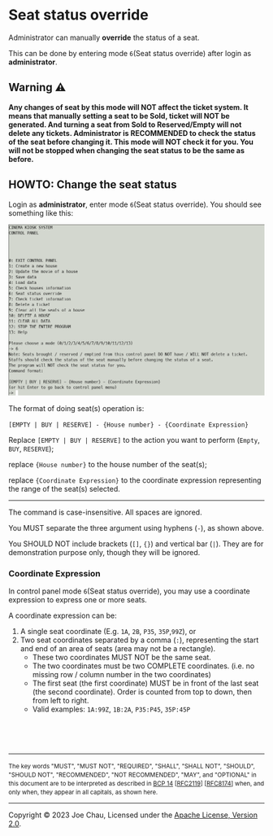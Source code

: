 # Seat status override

Administrator can manually **override** the status of a seat.

This can be done by entering mode `6`(Seat status override) 
after login as **administrator**. 

## Warning ⚠️
<b>
Any changes of seat by this mode will NOT affect the ticket system.
It means that manually setting a seat to be Sold, ticket will NOT be generated.
And turning a seat from Sold to Reserved/Empty will not delete any tickets.
Administrator is RECOMMENDED to check the status of the seat before changing it.
This mode will NOT check it for you. You will not be stopped when changing 
the seat status to be the same as before.
</b>


## HOWTO: Change the seat status

Login as **administrator**, enter mode `6`(Seat status override).
You should see something like this:

![Screenshot of mode 6](../images/docs/control_panel_mode_6.png)


The format of doing seat(s) operation is:

`[EMPTY | BUY | RESERVE] - {House number} - {Coordinate Expression}`

Replace `[EMPTY | BUY | RESERVE]` to the action you want to perform 
(`Empty`, `BUY`, `RESERVE`);

replace `{House number}` to the house number of the seat(s);

replace `{Coordinate Expression}` to the coordinate expression
representing the range of the seat(s) selected.

---

The command is case-insensitive. All spaces are ignored.

You MUST separate the three argument using hyphens (`-`),
as shown above.

You SHOULD NOT include brackets (`[]`, `{}`) and vertical bar (`|`).
They are for demonstration purpose only, though they will be ignored.

### Coordinate Expression
In control panel mode `6`(Seat status override),
you may use a coordinate expression to express one or more seats.

A coordinate expression can be:
1. A single seat coordinate (E.g. `1A`, `2B`, `P35`, `35P`,`99Z`), or
2. Two seat coordinates separated by a comma (`:`),
   representing the start and end of an area of seats (area may not be a rectangle).
   - These two coordinates MUST NOT be the same seat.
   - The two coordinates must be two COMPLETE coordinates.
   (i.e. no missing row / column number in the two coordinates)
   - The first seat (the first coordinate) MUST be in front of the last seat (the second coordinate). 
   Order is counted from top to down, then from left to right.
   - Valid examples: `1A:99Z`, `1B:2A`, `P35:P45`, `35P:45P`


<br/><br/><br/>

---
<small>
The key words "MUST", "MUST NOT", "REQUIRED", "SHALL", "SHALL
NOT", "SHOULD", "SHOULD NOT", "RECOMMENDED", "NOT RECOMMENDED",
"MAY", and "OPTIONAL" in this document are to be interpreted as
described in 
<a href="https://www.rfc-editor.org/bcp/bcp14" target="_blank">BCP 14</a>
[<a href="https://www.rfc-editor.org/rfc/rfc2119" target="_blank">RFC2119</a>]
[<a href="https://www.rfc-editor.org/rfc/rfc8174" target="_blank">RFC8174</a>]
when, and only when, they
appear in all capitals, as shown here.
</small>

---

Copyright © 2023 Joe Chau, Licensed under the 
<a href="https://www.apache.org/licenses/LICENSE-2.0" target="_blank">Apache License, Version 2.0</a>.
